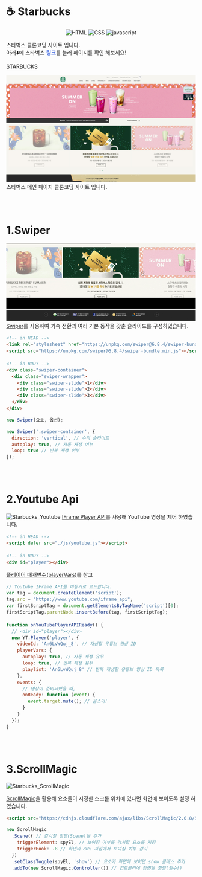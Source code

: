 # ☕️ Starbucks
<div style=text-align:center>

![HTML](https://img.shields.io/badge/HTML-5-E34F26?logo=HTML5&style=plastic)
![CSS](https://img.shields.io/badge/CSS-3-1572B6?logo=CSS3&style=plastic)
![javascript](https://img.shields.io/badge/javascript-ES6-yellow?logo=javascript&style=plastic)

</div>

스타벅스 클론코딩 사이트 입니다.  
아래⬇️에 스타벅스 <span style="color:royalblue; font-weight:700;">링크</span>를 눌러 페이지를 확인 해보세요!  

[STARBUCKS](https://kijun-starbucks.netlify.app/)

![Starbucks_main_image](./images/Starbucks_main.jpg)
스타벅스 메인 페이지 클론코딩 사이트 입니다.

<br>
<br>

# 1.Swiper

![Starbucks_swiper](./images/starbucks_swiper.gif)
![Starbucks_swiper](./images/starbucks_swiper2.gif)
[Swiper](https://swiperjs.com/)를 사용하여 가속 전환과 여러 기본 동작을 갖춘 슬라이드를 구성하였습니다.

```HTML
<!-- in HEAD -->
<link rel="stylesheet" href="https://unpkg.com/swiper@6.8.4/swiper-bundle.min.css" />
<script src="https://unpkg.com/swiper@6.8.4/swiper-bundle.min.js"></script>

<!-- in BODY -->
<div class="swiper-container">
  <div class="swiper-wrapper">
    <div class="swiper-slide">1</div>
    <div class="swiper-slide">2</div>
    <div class="swiper-slide">3</div>
  </div>
</div>
```

```Javascript
new Swiper(요소, 옵션);
```

```Javascript
new Swiper('.swiper-container', {
  direction: 'vertical', // 수직 슬라이드
  autoplay: true, // 자동 재생 여부
  loop: true // 반복 재생 여부
});
```

<br>
<br>

# 2.Youtube Api

![Starbucks_Youtube](./images/starbucks_youtube.gif)
[IFrame Player API](https://developers.google.com/youtube/iframe_api_reference?hl=ko)를 사용해 YouTube 영상을 제어 하였습니다.

```HTML
<!-- in HEAD -->
<script defer src="./js/youtube.js"></script>

<!-- in BODY -->
<div id="player"></div>
```

[플레이어 매개변수(playerVars)](https://developers.google.com/youtube/player_parameters.html?playerVersion=HTML5&hl=ko#Parameters)를 참고

```Javascript
// Youtube IFrame API를 비동기로 로드합니다.
var tag = document.createElement('script');
tag.src = "https://www.youtube.com/iframe_api";
var firstScriptTag = document.getElementsByTagName('script')[0];
firstScriptTag.parentNode.insertBefore(tag, firstScriptTag);

function onYouTubePlayerAPIReady() {
  // <div id="player"></div>
  new YT.Player('player', {
    videoId: 'An6LvWQuj_8', // 재생할 유튜브 영상 ID
    playerVars: {
      autoplay: true, // 자동 재생 유무
      loop: true, // 반복 재생 유무
      playlist: 'An6LvWQuj_8' // 반복 재생할 유튜브 영상 ID 목록
    },
    events: {
      // 영상이 준비되었을 때,
      onReady: function (event) {
        event.target.mute(); // 음소거!
      }
    }
  });
}
```

<br>
<br>

# 3.ScrollMagic

![Starbucks_ScrollMagic](./images/starbucks_scrollmagic.gif)

[ScrollMagic](http://scrollmagic.io/docs/)을 활용해 요소들이 지정한 스크롤 위치에 있다면 화면에 보이도록 설정 하였습니다.

```HTML
<script src="https://cdnjs.cloudflare.com/ajax/libs/ScrollMagic/2.0.8/ScrollMagic.min.js"></script>
```
```Javascript
new ScrollMagic
  .Scene({ // 감시할 장면(Scene)을 추가
    triggerElement: spyEl, // 보여짐 여부를 감시할 요소를 지정
    triggerHook: .8 // 화면의 80% 지점에서 보여짐 여부 감시
  })
  .setClassToggle(spyEl, 'show') // 요소가 화면에 보이면 show 클래스 추가
  .addTo(new ScrollMagic.Controller()) // 컨트롤러에 장면을 할당(필수!)
  ```

